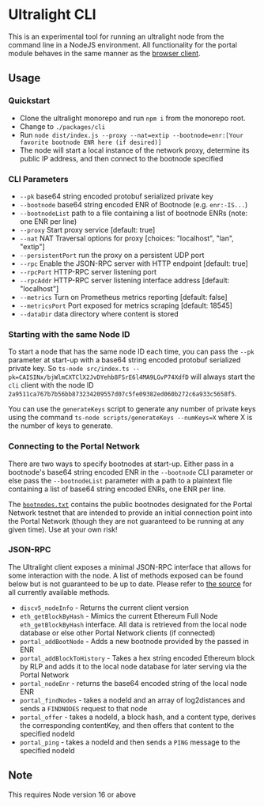 # Ultralight CLI

This is an experimental tool for running an ultralight node from the command line in a NodeJS environment.  All functionality for the portal module behaves in the same manner as the [browser client](../browser-client).

## Usage

### Quickstart
- Clone the ultralight monorepo and run `npm i` from the monorepo root.
- Change to `./packages/cli`
- Run `node dist/index.js --proxy --nat=extip --bootnode=enr:[Your favorite bootnode ENR here (if desired)] `
- The node will start a local instance of the network proxy, determine its public IP address, and then connect to the bootnode specified

### CLI Parameters
 - `--pk`              base64 string encoded protobuf serialized private key 
 - `--bootnode`        base64 string encoded ENR of Bootnode  (e.g. `enr:-IS...`)
 - `--bootnodeList`    path to a file containing a list of bootnode ENRs (note: one ENR per line)
 - `--proxy`           Start proxy service  [default: true]          
 - `--nat`             NAT Traversal options for proxy [choices: "localhost", "lan", "extip"] 
-  `--persistentPort`  run the proxy on a persistent UDP port             
-  `--rpc`             Enable the JSON-RPC server with HTTP endpoint [default: true]
-  `--rpcPort`         HTTP-RPC server listening port             
-  `--rpcAddr`         HTTP-RPC server listening interface address [default: "localhost"]
-  `--metrics`         Turn on Prometheus metrics reporting [default: false]
-  `--metricsPort`     Port exposed for metrics scraping  [default: 18545]
-  `--dataDir`         data directory where content is stored        
### Starting with the same Node ID 

To start a node that has the same node ID each time, you can pass the `--pk` parameter at start-up with a base64 string encoded protobuf serialized private key.  So `ts-node src/index.ts --pk=CAISINx/bjWlmCXTClX2JvDYehb8FSrE6l4MA9LGvP74XdfD` will always start the `cli` client with the node ID `2a9511ca767b7b56bb873234209557d07c5fe09382ed060b272c6a933c5658f5`.

You can use the `generateKeys` script to generate any number of private keys using the command `ts-node scripts/generateKeys --numKeys=X` where X is the number of keys to generate.

### Connecting to the Portal Network

There are two ways to specify bootnodes at start-up.  Either pass in a bootnode's base64 string encoded ENR in the `--bootnode` CLI parameter or else pass the `--bootnodeList` parameter with a path to a plaintext file containing a list of base64 string encoded ENRs, one ENR per line.  

The [`bootnodes.txt`](./bootnodes.txt) contains the public bootnodes designated for the Portal Network testnet that are intended to provide an initial connection point into the Portal Network (though they are not guaranteed to be running at any given time).  Use at your own risk!

### JSON-RPC

The Ultralight client exposes a minimal JSON-RPC interface that allows for some interaction with the node.  A list of methods exposed can be found below but is not guaranteed to be up to date.  Please refer to [the source](./src/rpc.ts) for all currently available methods.

- `discv5_nodeInfo` - Returns the current client version
- `eth_getBlockByHash` - Mimics the current Ethereum Full Node `eth_getBlockByHash` interface.  All data is retrieved from the local node database or else other Portal Network clients (if connected)
- `portal_addBootNode` - Adds a new bootnode provided by the passed in ENR
- `portal_addBlockToHistory` - Takes a hex string encoded Ethereum block by RLP and adds it to the local node database for later serving via the Portal Network
- `portal_nodeEnr` - returns the base64 encoded string of the local node ENR
- `portal_findNodes` - takes a nodeId and an array of log2distances and sends a `FINDNODES` request to that node
- `portal_offer` - takes a nodeId, a block hash, and a content type, derives the corresponding contentKey, and then offers that content to the specified nodeId
- `portal_ping` - takes a nodeId and then sends a `PING` message to the specified nodeId
## Note
This requires Node version 16 or above